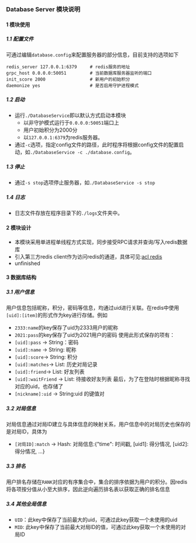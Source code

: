 ### Database Server 模块说明
#### 1 模块使用
##### 1.1 配置文件
可通过编辑`database.config`来配置服务器的部分信息，目前支持的选项如下
```
redis_server 127.0.0.1:6379     # redis服务的地址
grpc_host 0.0.0.0:50051         # 当前数据库服务器监听的端口
init_score 2000                 # 新用户的初始积分
daemonize yes                   # 是否启用守护进程模式
```
##### 1.2 启动
- 运行`./DatabaseService`即以默认方式启动本模块
    - 以非守护模式运行于`0.0.0.0:50051`端口上
    - 用户初始积分为2000分
    - 以`127.0.0.1:6379`为redis服务器。
- 通过`-c`选项，指定config文件的路径，此时程序将根据config文件的配置启动，如`./DatabaseService -c ./database.config`。
##### 1.3 停止
- 通过`-s stop`选项停止服务器，如`./DatabaseService -s stop`
##### 1.4 日志
- 日志文件存放在程序目录下的`./logs`文件夹中。
#### 2 模块设计
- 本模块采用单进程单线程方式实现，同步接受RPC请求并查询/写入redis数据库
- 引入第三方redis client作为访问redis的通道，具体可见:[acl redis](https://github.com/acl-dev/acl/blob/master/lib_acl_cpp/samples/redis/README.md)
- unfinished
#### 3 数据库结构
##### 3.1 用户信息
用户信息包括昵称，积分，密码等信息，均通过uid进行关联。在redis中使用`[uid]:[item]`的形式作为key进行存储。例如
- `2333:name`的key保存了uid为2333用户的昵称
- `2021:pass`的key保存了uid为2021用户的密码
使用此形式保存的项有：
- `[uid]:pass` -> String：密码
- `[uid]:name` -> String: 昵称
- `[uid]:score`-> String: 积分
- `[uid]:matches`-> List: 历史对局记录
- `[uid]:friend`-> List: 好友列表
- `[uid]:waitFriend` -> List: 待接收好友列表
最后，为了在登陆时根据昵称寻找对应的uid，也存储了
- `[nickname]:uid` -> String:uid 的键值对
##### 3.2 对局信息
对局信息通过对局ID建立与具体信息的映射关系，用户信息中的对局历史也保存的是对局ID，具体为
- `[对局ID]:match` -> Hash: 对局信息:{"time": 时间戳, [uid1]: 得分情况, [uid2]:得分情况, ...}
##### 3.3 排名
用户排名存储在`RANK`对应的有序集合中，集合的排序依据为用户的积分。因redis将各项按分值从小至大排序，因此逆向遍历排名表以获取正确的排名信息
##### 3.4 其他全局信息
- `UID`：此key中保存了当前最大的uid，可通过此key获取一个未使用的uid
- `MID`: 此key中保存了当前最大对局ID的值，可通过此key获取一个未使用的对局ID